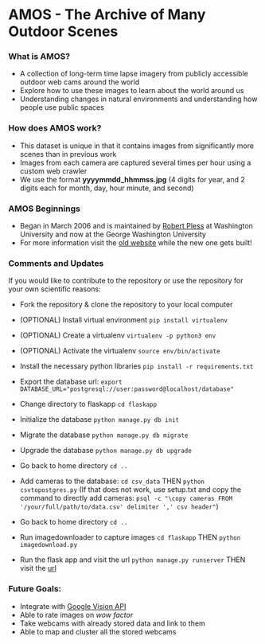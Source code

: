 # AMOS - The Archive of Many Outdoor Scenes

### What is AMOS?

-   A collection of long-term time lapse imagery from publicly accessible outdoor web cams around the world
-   Explore how to use these images to learn about the world around us
-   Understanding changes in natural environments and understanding how people use public spaces

### How does AMOS work?

-   This dataset is unique in that it contains images from significantly more scenes than in previous work
-   Images from each camera are captured several times per hour using a custom web crawler
-   We use the format **yyyymmdd_hhmmss.jpg** (4 digits for year, and 2 digits each for month, day, hour minute, and second)

### AMOS Beginnings

-   Began in March 2006 and is maintained by [Robert Pless](http://research.engineering.wustl.edu/~pless) at Washington University and now at the George Washington University
-   For more information visit the [old website](http://amos.cse.wustl.edu/) while the new one gets built!

### Comments and Updates

If you would like to contribute to the repository or use the repository for your own scientific reasons:

-   Fork the repository & clone the repository to your local computer

-   (OPTIONAL) Install virtual environment `pip install virtualenv`

-   (OPTIONAL) Create a virtualenv `virtualenv -p python3 env`

-   (OPTIONAL) Activate the virtualenv `source env/bin/activate`

-   Install the necessary python libraries `pip install -r requirements.txt`

-   Export the database url: `export DATABASE_URL="postgresql://user:password@localhost/database"`

-   Change directory to flaskapp `cd flaskapp`

-   Initialize the database `python manage.py db init`

-   Migrate the database `python manage.py db migrate`

-   Upgrade the database `python manage.py db upgrade`

-   Go back to home directory `cd ..`

-   Add cameras to the database: `cd csv_data` THEN `python csvtopostgres.py`
		(If that does not work, use setup.txt and copy the command to directly add cameras: `psql -c "\copy cameras FROM '/your/full/path/to/data.csv' delimiter ',' csv header"`)

-   Go back to home directory `cd ..`

-   Run imagedownloader to capture images `cd flaskapp` THEN `python imagedownload.py`

-   Run the flask app and visit the url `python manage.py runserver` THEN visit the [url](http://localhost:5000/)

### Future Goals:

-   Integrate with [Google Vision API](https://cloud.google.com/vision/)
-   Able to rate images on _wow factor_
-   Take webcams with already stored data and link to them
- 	Able to map and cluster all the stored webcams
